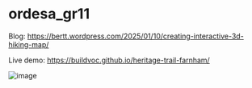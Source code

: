 # ordesa_gr11

Blog: https://bertt.wordpress.com/2025/01/10/creating-interactive-3d-hiking-map/

Live demo: https://buildvoc.github.io/heritage-trail-farnham/

![image](https://github.com/user-attachments/assets/3b5dd566-a63a-4e39-bc44-d59b000df12b)
